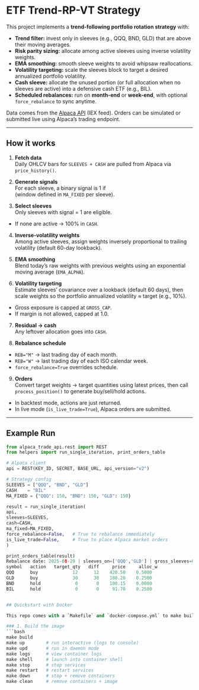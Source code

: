 # ETF Trend-RP-VT Strategy

This project implements a **trend-following portfolio rotation strategy** with:

- **Trend filter:** invest only in sleeves (e.g., QQQ, BND, GLD) that are above their moving averages.  
- **Risk parity sizing:** allocate among active sleeves using inverse volatility weights.  
- **EMA smoothing:** smooth sleeve weights to avoid whipsaw reallocations.  
- **Volatility targeting:** scale the sleeves block to target a desired annualized portfolio volatility.  
- **Cash sleeve:** allocate the unused portion (or full allocation when no sleeves are active) into a defensive cash ETF (e.g., BIL).  
- **Scheduled rebalances:** run on **month-end** or **week-end**, with optional `force_rebalance` to sync anytime.  

Data comes from the [Alpaca API](https://alpaca.markets/) (IEX feed). Orders can be simulated or submitted live using Alpaca’s trading endpoint.

---

## How it works

1. **Fetch data**  
   Daily OHLCV bars for `SLEEVES + CASH` are pulled from Alpaca via `price_history()`.

2. **Generate signals**  
For each sleeve, a binary signal is 1 if  
(window defined in `MA_FIXED` per sleeve).

3. **Select sleeves**  
Only sleeves with signal = 1 are eligible.  
- If none are active → 100% in `CASH`.

4. **Inverse-volatility weights**  
Among active sleeves, assign weights inversely proportional to trailing volatility (default 60-day lookback).

5. **EMA smoothing**  
Blend today’s raw weights with previous weights using an exponential moving average (`EMA_ALPHA`).

6. **Volatility targeting**  
Estimate sleeves’ covariance over a lookback (default 60 days), then scale weights so the portfolio annualized volatility ≈ target (e.g., 10%).  
- Gross exposure is capped at `GROSS_CAP`.  
- If margin is not allowed, capped at 1.0.  

7. **Residual → cash**  
Any leftover allocation goes into `CASH`.

8. **Rebalance schedule**  
- `REB="M"` → last trading day of each month.  
- `REB="W"` → last trading day of each ISO calendar week.  
- `force_rebalance=True` overrides schedule.  

9. **Orders**  
Convert target weights → target quantities using latest prices, then call `process_position()` to generate buy/sell/hold actions.  
- In backtest mode, actions are just returned.  
- In live mode (`is_live_trade=True`), Alpaca orders are submitted.

---

## Example Run

```python
from alpaca_trade_api.rest import REST
from helpers import run_single_iteration, print_orders_table

# Alpaca client
api = REST(KEY_ID, SECRET, BASE_URL, api_version="v2")

# Strategy config
SLEEVES = ["QQQ", "BND", "GLD"]
CASH    = "BIL"
MA_FIXED = {"QQQ": 150, "BND": 150, "GLD": 150}

result = run_single_iteration(
api,
sleeves=SLEEVES,
cash=CASH,
ma_fixed=MA_FIXED,
force_rebalance=False,   # True to rebalance immediately
is_live_trade=False,     # True to place Alpaca market orders
)

print_orders_table(result)
Rebalance date: 2025-08-29 | sleeves_on=['QQQ','GLD'] | gross_sleeves=0.75 | cash=0.250
symbol   action   target_qty   diff     price     alloc_w
QQQ      buy             12      12    420.50    0.5000
GLD      buy             30      30    180.20    0.2500
BND      hold             0       0    100.15    0.0000
BIL      hold             0       0     91.70    0.2500


## Quickstart with Docker

This repo comes with a `Makefile` and `docker-compose.yml` to make builds and runs reproducible.

### 1. Build the image
```bash
make build
make up        # run interactive (logs to console)
make upd       # run in daemon mode
make logs      # view container logs
make shell     # launch into container shell
make stop      # stop services
make restart   # restart services
make down      # stop + remove containers
make clean     # remove containers + image
```
